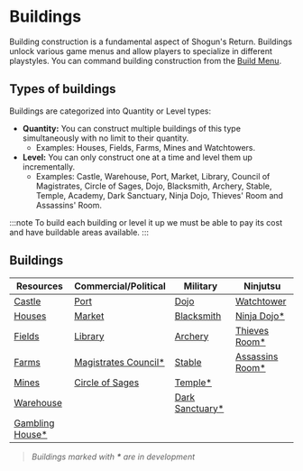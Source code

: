 # Buildings

Building construction is a fundamental aspect of Shogun's Return. Buildings unlock various game menus and allow players to specialize in different playstyles. You can command building construction from the [Build Menu](../../game-menu/basic-menu/build.md).

## Types of buildings
Buildings are categorized into Quantity or Level types:

- **Quantity:** You can construct multiple buildings of this type simultaneously with no limit to their quantity.
  - Examples: Houses, Fields, Farms, Mines and Watchtowers.
- **Level:** You can only construct one at a time and level them up incrementally. 
  - Examples: Castle, Warehouse, Port, Market, Library, Council of Magistrates, Circle of Sages, Dojo, Blacksmith, Archery, Stable, Temple, Academy, Dark Sanctuary, Ninja Dojo, Thieves' Room and Assassins' Room.

:::note
To build each building or level it up we must be able to pay its cost and have buildable areas available.
:::

## Buildings

| Resources                                      | Commercial/Political                                                | Military                                      | Ninjutsu                                      |
| ---------------------------------------------- | ------------------------------------------------------------------- | --------------------------------------------- | --------------------------------------------- |
| [Castle](resources/castle.md)                  | [Port](commercial-political/port.md)                                | [Dojo](military/dojo.md)                      | [Watchtower](ninjutsu/watchtower.md)          |
| [Houses](resources/houses.md)                  | [Market](commercial-political/market.md)                            | [Blacksmith](military/blacksmith.md)          | [Ninja Dojo*](ninjutsu/ninja-dojo.md)         |
| [Fields](resources/fields.md)                  | [Library](commercial-political/library.md)                          | [Archery](military/archery.md)                | [Thieves Room*](ninjutsu/thieves-room.md)     |
| [Farms](resources/farms.md)                    | [Magistrates Council*](commercial-political/magistrates-council.md) | [Stable](military/stable.md)                  | [Assassins Room*](ninjutsu/assassins-room.md) |
| [Mines](resources/mines.md)                    | [Circle of Sages](commercial-political/circle-of-sages.md)          | [Temple*](military/temple.md)                 |                                               |
| [Warehouse](resources/warehouse.md)            |                                                                     | [Dark Sanctuary*](military/dark-sanctuary.md) |                                               |
| [Gambling House*](resources/gambling-house.md) |                                                                     |                                               |                                               |

> *Buildings marked with **\*** are in development*